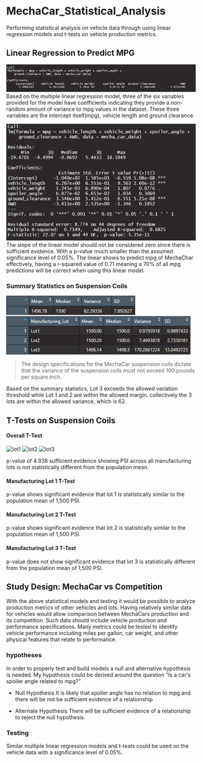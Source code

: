 # MechaCar_Statistical_Analysis
Performing statistical analysis on vehicle data through using linear regression models and t-tests on vehicle production metrics. 


## Linear Regression to Predict MPG

![linear](https://github.com/DonnieData/MechaCar_Statistical_Analysis/blob/main/img/multiple_regression_co.png)
Based on the multiple linear regression model, three of the six variables provided for the model have coefficients indicating they provide a non-random amount of variance to mpg values in the dataset. These three variables are the intercept itself(mpg), vehicle length and ground clearance. 

![summary](https://github.com/DonnieData/MechaCar_Statistical_Analysis/blob/main/img/multiple_regression_summary.png)
The slope of the linear model should not be considered zero since there is sufficient evidence. With a p-value much smaller than the assumed significance level of 0.05%.
The linear shows to predict mpg of MechaChar effectively, having a r-squared value of 0.71 meaning a 70% of all mpg predictions will be correct when using this linear model. 


### Summary Statistics on Suspension Coils 
![lot](https://github.com/DonnieData/MechaCar_Statistical_Analysis/blob/main/img/lot_summary.png)
![subset](https://github.com/DonnieData/MechaCar_Statistical_Analysis/blob/main/img/subset_summary.png)


> The design specifications for the MechaCar suspension coils dictate that the variance of the suspension coils must not exceed 100 pounds per square inch.

Based on the summary statistics, Lot 3 exceeds the allowed variation threshold while Lot 1 and 2 are within the allowed margin. collectively the 3 lots are within the allowed variance, which is 62.

## T-Tests on Suspension Coils

#### Overall T-Test 
![lot1]()
![lot2]()
![lot3]()

p-value of 4.938 sufficient evidence showing PSI across all manufacturing lots is not statistically different from the population mean.

#### Manufacturing Lot 1 T-Test 
p-value shows significant evidence that lot 1 is statistically similar to the population mean of 1,500 PSI.

#### Manufacturing Lot 2 T-Test 
p-value shows significant evidence that lot 2 is statistically similar to the population mean of 1,500 PSI.

#### Manufacturing Lot 3 T-Test 
p-value does not show significant evidence that lot 3 is statistically different from the population mean of 1,500 PSI.

## Study Design: MechaCar vs Competition

With the above statistical models and testing it would be possible to analyze production metrics of other vehicles and lots. 
Having relatively similar data for vehicles would allow comparison between MechaCars production and its competition. 
Such data should include vehicle production and performance specifications.
Many metrics could be tested to identify vehicle performance including miles per gallon, car weight, and other physical features that relate to performance. 

### hypotheses 
In order to properly test and build models a null and alternative hypothesis is needed. My hypothesis could be derived around the question "Is a car's spoiler angle related to mpg?" 

- Null Hypothesis 
  It is likely that spoiler angle has no relation to mpg and there will be not be sufficient evidence of a relationship 
  
- Alternate Hypothesis 
  There will be sufficient evidence of a relationship to reject the null hypothesis.

### Testing 
Similar multiple linear regression models and t-tests could be used on the vehicle data with a significance level of 0.05%.


